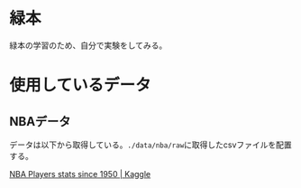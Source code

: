 # 緑本

緑本の学習のため、自分で実験をしてみる。
# 使用しているデータ
## NBAデータ

データは以下から取得している。`./data/nba/raw`に取得したcsvファイルを配置する。

[NBA Players stats since 1950 | Kaggle](https://www.kaggle.com/drgilermo/nba-players-stats)
